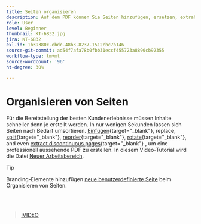 ```yaml
---
title: Seiten organisieren
description: Auf dem PDF können Sie Seiten hinzufügen, ersetzen, extrahieren, drehen, löschen und neu anordnen.
role: User
level: Beginner
thumbnail: KT-6832.jpg
jira: KT-6832
exl-id: 1b39380c-ebdc-48b3-8237-1512cbc7b146
source-git-commit: ad54f7afa78b0fbb31eccf455723a8890cb92355
workflow-type: tm+mt
source-wordcount: '96'
ht-degree: 30%

---
```


# Organisieren von Seiten

Für die Bereitstellung der besten Kundenerlebnisse müssen Inhalte schneller denn je erstellt werden. In nur wenigen Sekunden lassen sich Seiten nach Bedarf umsortieren. [Einfügen](https://www.adobe.com/de/acrobat/online/add-pages-to-pdf.html){target="_blank"}, replace, [split](https://www.adobe.com/de/acrobat/online/split-pdf.html){target="_blank"}, [reorder](https://www.adobe.com/de/acrobat/online/rearrange-pdf.html){target="_blank"}, [rotate](https://www.adobe.com/de/acrobat/online/rotate-pdf.html){target="_blank"}, and even [extract discontinuous pages](https://www.adobe.com/de/acrobat/online/extract-pdf-pages.html){target="_blank"} , um eine professionell aussehende PDF zu erstellen. In diesem Video-Tutorial wird die Datei [Neuer Arbeitsbereich](new-workspace.md).

>[!TIP]
>
>Branding-Elemente hinzufügen [neue benutzerdefinierte Seite](add-custom-page.md) beim Organisieren von Seiten.

<br> 

>[!VIDEO](https://video.tv.adobe.com/v/3409022?quality=12&learn=on&hidetitle=true)